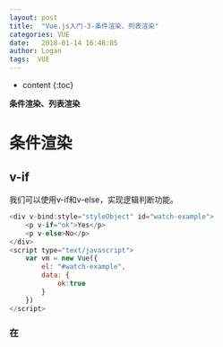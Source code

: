 ```yaml
---
layout: post
title:  "Vue.js入门-3-条件渲染、列表渲染"
categories: VUE
date:   2018-01-14 16:48:05
author: Logan
tags:  VUE
---
```


* content
{:toc}

**条件渲染、列表渲染**

# 条件渲染

## v-if

我们可以使用v-if和v-else，实现逻辑判断功能。

```js
<div v-bind:style="styleObject" id="watch-example">
    <p v-if="ok">Yes</p>
    <p v-else>No</p>
</div>
<script type="text/javascript">
    var vm = new Vue({
        el: "#watch-example",
        data: {
            ok:true
        }
    })
</script>
```

### 在 <template> 元素上使用 v-if 条件渲染分组

`v-if`切换多个元素,可以把一个 `<template> `元素当做不可见的包裹元素，并在上面使用 `v-if`。最终的渲染结果将不包含 `<template> `元素。

```js
<template v-if="ok">
  <h1>Title</h1>
  <p>Paragraph 1</p>
  <p>Paragraph 2</p>
</template>
```





### v-else 和 v-else-if

```js
<div v-if="type === 'A'">
  A
</div>
<div v-else-if="type === 'B'">
  B
</div>
<div v-else-if="type === 'C'">
  C
</div>
<div v-else>
  Not A/B/C
</div>
```

### 用 key 管理可复用的元素

使用key可以控制元素重用。例如下面代码，当允许用户在不同的登录方式之间切换。如果不添加key，则输入的数据会保存

```js
<template v-if="loginType === 'username'">
  <label>Username</label>
  <input placeholder="Enter your username" key="username-input">
</template>
<template v-else>
  <label>Email</label>
  <input placeholder="Enter your email address" key="email-input">
</template>
```

## v-show

与`v-if`类似，只不过`v-show`会先进行渲染，操作CSS属性`display`

`v-show` 与 `v-if`相比

`v-if`是真实的条件渲染，会确保条件块在切换中适当地销毁与重建。也是惰性的，如果在初始化渲染时条件为假，则什么也不做

`v-show` 就简单得多——不管初始条件是什么，元素总是会被渲染，并且只是简单地基于 CSS 进行切换。

一般来说`v-if`有更高的切换消耗，`v-show`有更高的初始化消耗。频繁切换用`v-show`，运行条件不大可能改变用`v-if`

```js
<h1 v-show="ok">Hello!</h1>
```

> 注意，`v-show` 不支持 `<template>` 元素，也不支持 `v-else`。

## v-if 与 v-for 一起使用

当 `v-if` 与 `v-for` 一起使用时，`v-for` 具有比 `v-if` 更高的优先级。

***

# 列表渲染

## 用 v-for 把一个数组对应为一组元素

`v-for` 指令根据一组数组的选项列表进行渲染。`v-for` 指令需要使用 `item in items` 形式的特殊语法，`items` 是源数据数组并且 `item` 是数组元素迭代的别名。

```js
<ul id="example-1">
  <li v-for="item in items">
    {{ item.message }}
  </li>
</ul>
<script>
    var example1 = new Vue({
      el: '#example-1',
      data: {
        items: [
          { message: 'Foo' },
          { message: 'Bar' }
        ]
      }
    })
</script>
```

`v-for` 还支持一个可选的第二个参数为当前项的索引。

```js
<ul id="example-2">
  <li v-for="(item, index) in items">
    {{ parentMessage }} - {{ index }} - {{ item.message }}
  </li>
</ul>
<script>
    var example2 = new Vue({
      el: '#example-2',
      data: {
        parentMessage: 'Parent',
        items: [
          { message: 'Foo' },
          { message: 'Bar' }
        ]
      }
    })
</script>
```

## 一个对象的 v-for

你也可以用 `v-for` 通过一个对象的属性来迭代。

```js
<ul id="v-for-object" class="demo">
  <li v-for="value in object">
    {{ value }}
  </li>
</ul>
<script>
    new Vue({
      el: '#v-for-object',
      data: {
        object: {
          firstName: 'John',
          lastName: 'Doe',
          age: 30
        }
      }
    })
</script>
```

你也可以提供第二个的参数为键名：

```js
<div v-for="(value, key) in object">
  {{ key }}: {{ value }}
</div>
```

第三个参数为索引：

```js
<div v-for="(value, key, index) in object">
  {{ index }}. {{ key }}: {{ value }}
</div>
```

## Key

当Vue用v-for正在更新已渲染过的元素列表时，默认如果数据项的顺序被改变，Vue将不是移动Dom元素来匹配数据项的顺序。而是简单复用此处每个元素，确保已经渲染过了。为了让Vue重新排序现有元素，需要给每一项提供一个key

```js
<div v-for="item in items" v-bind:key="item.id">
  <!-- 内容 -->
</div>
```

## 数组更新检测

### 变异方法(mutation method)

- push()
- pop()
- shift()
- unshift()
- splice()
- sort()
- reverse()

### 非变异 (non-mutating method) 方法

`filter()`, `concat()` 和 `slice()` 。这些不会改变原始数组，但总是返回一个新数组。当使用非变异方法时，可以用新数组替换旧数组：

```js
example1.items = example1.items.filter(function (item) {
  return item.message.match(/Foo/)
})
```

## 对象更改检测注意事项

还是由于 JavaScript 的限制，Vue 不能检测对象属性的添加或删除

可以使用 Vue.set(object, key, value) 方法向嵌套对象添加响应式属性。

```js
Vue.set(vm.userProfile, 'age', 27)

// 还可以使用 vm.$set 实例方法，它只是全局 Vue.set 的别名

vm.$set(this.userProfile, 'age', 27)
```

为已有对象赋予多个新属性，比如使用 `Object.assign()` 或 `_.extend()`

在这种情况下，你应该用两个对象的属性创建一个新的对象。

```js
this.userProfile = Object.assign({}, this.userProfile, {
  age: 27,
  favoriteColor: 'Vue Green'
})
```

## 显示过滤/排序结果

我们想要显示一个数组的过滤或排序副本，而不实际改变或重置原始数据。在这种情况下，可以创建返回过滤或排序数组的**计算属性**。


```js
<li v-for="n in evenNumbers">{{ n }}</li>

data: {
  numbers: [ 1, 2, 3, 4, 5 ]
},
computed: {
  evenNumbers: function () {
    return this.numbers.filter(function (number) {
      return number % 2 === 0
    })
  }
}
```

在计算属性不适用的情况下 (例如，在嵌套 v-for 循环中) 你可以使用一个 method 方法：

```js
<li v-for="n in even(numbers)">{{ n }}</li>

data: {
  numbers: [ 1, 2, 3, 4, 5 ]
},
methods: {
  even: function (numbers) {
    return numbers.filter(function (number) {
      return number % 2 === 0
    })
  }
}
```

## 一段取值范围的 v-for

`v-for` 也可以取整数。在这种情况下，它将重复多次模板。

```js
<div>
  <span v-for="n in 10">{{ n }} </span>
</div>
```

## `v-for` on a `<template>`

类似于 `v-if`，你也可以利用带有 `v-for` 的 `<template>` 渲染多个元素。比如：

```js
<ul>
  <template v-for="item in items">
    <li>{{ item.msg }}</li>
    <li class="divider"></li>
  </template>
</ul>
```

## `v-for` with `v-if`

当它们处于同一节点，v-for 的优先级比 v-if 更高，这意味着 v-if 将分别重复运行于每个 v-for 循环中。

当你想为仅有的一些项渲染节点时，这种优先级的机制会十分有用，如下：

```js
<li v-for="todo in todos" v-if="!todo.isComplete">
  {{ todo }}
</li>
```

上面的代码只传递了未完成的 todos。

而如果你的目的是有条件地跳过循环的执行，那么可以将 v-if 置于外层元素 (或 `<template>`)上。如：

```js
<ul v-if="todos.length">
  <li v-for="todo in todos">
    {{ todo }}
  </li>
</ul>
<p v-else>No todos left!</p>
```

## 一个组件的 v-for

在自定义组件里，你可以像任何普通元素一样用 v-for 。

```js
<my-component v-for="item in items" :key="item.id"></my-component>
```

> 2.2.0+ 的版本里，当在组件中使用 v-for 时，key 现在是必须的。

**一个简单的 todo list 的完整例子：**

```js
<div id="todo-list-example">
  <input
    v-model="newTodoText"
    v-on:keyup.enter="addNewTodo"
    placeholder="Add a todo"
  >
  <ul>
    <li
      is="todo-item"
      v-for="(todo, index) in todos"
      v-bind:key="todo.id"
      v-bind:title="todo.title"
      v-on:remove="todos.splice(index, 1)"
    ></li>
  </ul>
</div>
<script>
    Vue.component('todo-item', {
      template: '\
        <li>\
          {{ title }}\
          <button v-on:click="$emit(\'remove\')">X</button>\
        </li>\
      ',
      props: ['title']
    })

    new Vue({
      el: '#todo-list-example',
      data: {
        newTodoText: '',
        todos: [
          {
            id: 1,
            title: 'Do the dishes',
          },
          {
            id: 2,
            title: 'Take out the trash',
          },
          {
            id: 3,
            title: 'Mow the lawn'
          }
        ],
        nextTodoId: 4
      },
      methods: {
        addNewTodo: function () {
          this.todos.push({
            id: this.nextTodoId++,
            title: this.newTodoText
          })
          this.newTodoText = ''
        }
      }
    })
</script>
```